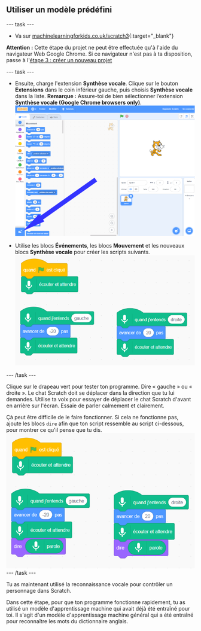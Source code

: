 ## Utiliser un modèle prédéfini

--- task ---
+ Va sur [machinelearningforkids.co.uk/scratch3](https://machinelearningforkids.co.uk/scratch3/){:target="_blank"}

**Attention :** Cette étape du projet ne peut être effectuée qu'à l'aide du navigateur Web Google Chrome. Si ce navigateur n'est pas à ta disposition, passe à l'[étape 3 : créer un nouveau projet](https://projects.raspberrypi.org/fr-FR/projects/alien-language/3)

--- task ---
+ Ensuite, charge l'extension **Synthèse vocale**. Clique sur le bouton **Extensions** dans le coin inférieur gauche, puis choisis **Synthèse vocale** dans la liste. **Remarque :** Assure-toi de bien sélectionner l’extension **Synthèse vocale (Google Chrome browsers only)**. ![Bouton flèche pointant sur les extensions](images/extensions-annotated.png)

+ Utilise les blocs **Événements**, les blocs **Mouvement** et les nouveaux blocs **Synthèse vocale** pour créer les scripts suivants. ![Nouveaux scripts à ajouter](images/S-to-T-blocks.png)

--- /task ---

Clique sur le drapeau vert pour tester ton programme. Dire « gauche » ou « droite ». Le chat Scratch doit se déplacer dans la direction que tu lui demandes. Utilise ta voix pour essayer de déplacer le chat Scratch d'avant en arrière sur l'écran. Essaie de parler calmement et clairement.

Çà peut être difficile de le faire fonctionner. Si cela ne fonctionne pas, ajoute les blocs `dire` afin que ton script ressemble au script ci-dessous, pour montrer ce qu'il pense que tu dis. ![New scripts to see what the computer thinks you are saying](images/S-to-T-blocks-test.png) --- /task ---

Tu as maintenant utilisé la reconnaissance vocale pour contrôler un personnage dans Scratch.

Dans cette étape, pour que ton programme fonctionne rapidement, tu as utilisé un modèle d'apprentissage machine qui avait déjà été entraîné pour toi. Il s'agit d'un modèle d'apprentissage machine général qui a été entraîné pour reconnaître les mots du dictionnaire anglais. 
